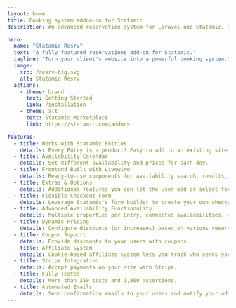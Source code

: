 ```yaml
---
layout: home
title: Booking system addon-on for Statamic
description: An advanced reservation system for Laravel and Statamic. Suitable for hotels, restaurants, conferences, car rentals, boat rentals, and more.

hero:
  name: "Statamic Resrv"
  text: "A fully featured reservations add-on for Statamic."
  tagline: "Turn your client's website into a powerful booking system."
  image:
    src: /resrv-big.svg
    alt: Statamic Resrv
  actions:
    - theme: brand
      text: Getting Started
      link: /installation
    - theme: alt
      text: Statamic Marketplace
      link: https://statamic.com/addons

features:
  - title: Works with Statamic Entries
    details: Every Entry is a product! Easy to add to an existing site.
  - title: Availability Calendar
    details: Set different availability and prices for each day.
  - title: Frontend Built with Livewire
    details: Ready-to-use components for availability search, results, and checkout.
  - title: Extras & Options
    details: Additional features you can let the user add or select for their reservation.
  - title: Flexible Checkout Form
    details: Leverage Statamic's form builder to create your own checkout form.
  - title: Advanced Availability Functionality
    details: Multiple properties per Entry, connected availabilities, etc.
  - title: Dynamic Pricing
    details: Configure discounts (or increases) based on various reservation conditions.
  - title: Coupon Support
    details: Provide discounts to your users with coupons.
  - title: Affiliate System
    details: Cookie-based affiliate system lets you track who sends you clients.
  - title: Stripe Integration
    details: Accept payments on your site with Stripe.
  - title: Fully Tested
    details: More than 250 tests and 1,000 assertions.
  - title: Automated Emails
    details: Send confirmation emails to your users and notify your admins.
---
```

